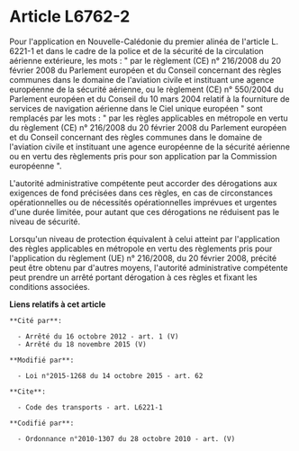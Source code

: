 # Article L6762-2

Pour l'application en Nouvelle-Calédonie du premier alinéa de l'article L. 6221-1 et dans le cadre de la police et de la
sécurité de la circulation aérienne extérieure, les mots : " par le règlement (CE) n° 216/2008 du 20 février 2008 du
Parlement européen et du Conseil concernant des règles communes dans le domaine de l'aviation civile et instituant une agence
européenne de la sécurité aérienne, ou le règlement (CE) n° 550/2004 du Parlement européen et du Conseil du 10 mars 2004
relatif à la fourniture de services de navigation aérienne dans le Ciel unique européen " sont remplacés par les mots : " par
les règles applicables en métropole en vertu du règlement (CE) n° 216/2008 du 20 février 2008 du Parlement européen et du
Conseil concernant des règles communes dans le domaine de l'aviation civile et instituant une agence européenne de la
sécurité aérienne ou en vertu des règlements pris pour son application par la Commission européenne ".

L'autorité administrative compétente peut accorder des dérogations aux exigences de fond précisées dans ces règles, en cas de
circonstances opérationnelles ou de nécessités opérationnelles imprévues et urgentes d'une durée limitée, pour autant que ces
dérogations ne réduisent pas le niveau de sécurité.

Lorsqu'un niveau de protection équivalent à celui atteint par l'application des règles applicables en métropole en vertu des
règlements pris pour l'application du règlement (UE) n° 216/2008, du 20 février 2008, précité peut être obtenu par d'autres
moyens, l'autorité administrative compétente peut prendre un arrêté portant dérogation à ces règles et fixant les conditions
associées.

**Liens relatifs à cet article**

	**Cité par**:

	  - Arrêté du 16 octobre 2012 - art. 1 (V)
	  - Arrêté du 18 novembre 2015 (V)

	**Modifié par**:

	  - Loi n°2015-1268 du 14 octobre 2015 - art. 62

	**Cite**:

	  - Code des transports - art. L6221-1

	**Codifié par**:

	  - Ordonnance n°2010-1307 du 28 octobre 2010 - art. (V)
